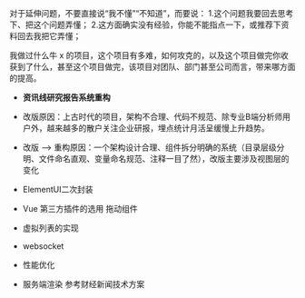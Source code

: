 对于延伸问题，不要直接说“我不懂”“不知道”，而要说：
  1.这个问题我要回去思考下、把这个问题弄懂；
  2.这方面确实没有经验，你能不能指点一下，或推荐下资料回去我把它弄懂；


我做过什么牛 x 的项目，这个项目有多难，如何攻克的，以及这个项目做完你收获到了什么，甚至这个项目做完，该项目对团队、部门甚至公司而言，带来哪方面的提高。


* **资讯线研究报告系统重构**

* 改版原因：上古时代的项目，架构不合理、代码不规范、除专业B端分析师用户外，越来越多的散户关注企业研报，埋点统计月活呈缓慢上升趋势。
* 改版 ——> 重构原因：一个架构设计合理、组件拆分明确的系统（目录层级分明、文件命名直观、变量命名规范、注释一目了然），改版主要涉及视图层的变化
* ElementUI二次封装
* Vue 第三方插件的选用 拖动组件
* 虚拟列表的实现
* websocket
* 性能优化
* 服务端渲染  参考财经新闻技术方案